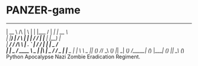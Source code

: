 # PANZER-game

  _____                       _   _       ______      ______       _____      
 |  __ \          /\         | \ | |     |___  /     |  ____|     |  __ \     
 | |__) |        /  \        |  \| |        / /      | |__        | |__) |    
 |  ___/        / /\ \       | . ` |       / /       |  __|       |  _  /     
 | |       _   / ____ \   _  | |\  |  _   / /__   _  | |____   _  | | \ \   _ 
 |_|      (_) /_/    \_\ (_) |_| \_| (_) /_____| (_) |______| (_) |_|  \_\ (_)
Python        Apocalypse     Nazi        Zombie    Eradication    Regiment.